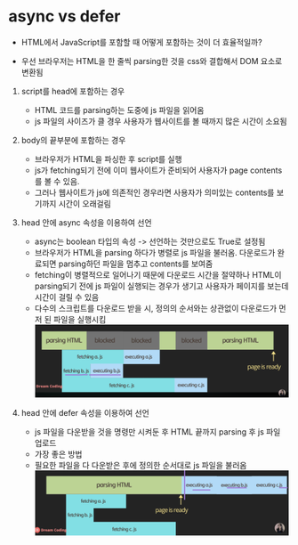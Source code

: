 
# async vs defer

- HTML에서 JavaScript를 포함할 때 어떻게 포함하는 것이 더 효율적일까?

- 우선 브라우저는 HTML을 한 줄씩 parsing한 것을 css와 결합해서 DOM 요소로 변환됨

1. script를 head에 포함하는 경우

    - HTML 코드를 parsing하는 도중에 js 파일을 읽어옴
    - js 파일의 사이즈가 클 경우 사용자가 웹사이트를 볼 때까지 많은 시간이 소요됨

2. body의 끝부분에 포함하는 경우
    - 브라우저가 HTML을 파싱한 후 script를 실행
    - js가 fetching되기 전에 이미 웹사이트가 준비되어 사용자가 page contents를 볼 수 있음.
    - 그러나 웹사이트가 js에 의존적인 경우라면 사용자가 의미있는 contents를 보기까지 시간이 오래걸림

3. head 안에 async 속성을 이용하여 선언
    - async는 boolean 타입의 속성 -> 선언하는 것만으로도 True로 설정됨
    - 브라우저가 HTML을 parsing 하다가 병렬로 js 파일을 불러옴. 다운로드가 완료되면 parsing하던 파일을 멈추고 contents를 보여줌
    - fetching이 병렬적으로 일어나기 때문에 다운로드 시간을 절약하나 HTML이 parsing되기 전에 js 파일이 실행되는 경우가 생기고 사용자가 페이지를 보는데 시간이 걸릴 수 있음
    - 다수의 스크립트를 다운로드 받을 시, 정의의 순서와는 상관없이 다운로드가 먼저 된 파일을 실행시킴
    ![](2023-06-09-23-15-36.png)

3. head 안에 defer 속성을 이용하여 선언
    - js 파일을 다운받을 것을 명령만 시켜둔 후 HTML 끝까지 parsing 후 js 파일 업로드
    - 가장 좋은 방법
    - 필요한 파일을 다 다운받은 후에 정의한 순서대로 js 파일을 불러옴
    ![](2023-06-09-23-16-58.png)